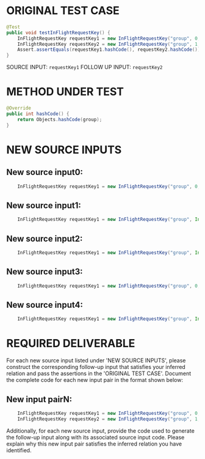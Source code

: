 # ORIGINAL TEST CASE
```java
@Test
public void testInFlightRequestKey() {
    InFlightRequestKey requestKey1 = new InFlightRequestKey("group", 0, 0);
    InFlightRequestKey requestKey2 = new InFlightRequestKey("group", 1, 1);
    Assert.assertEquals(requestKey1.hashCode(), requestKey2.hashCode());
}

```
SOURCE INPUT: `requestKey1`
FOLLOW UP INPUT: `requestKey2`


# METHOD UNDER TEST
```java
@Override
public int hashCode() {
    return Objects.hashCode(group);
}

```


# NEW SOURCE INPUTS
## New source input0:
```java
    InFlightRequestKey requestKey1 = new InFlightRequestKey("group", 0, 0);
```

## New source input1:
```java
    InFlightRequestKey requestKey1 = new InFlightRequestKey("group", Integer.MAX_VALUE, Integer.MAX_VALUE);
```

## New source input2:
```java
    InFlightRequestKey requestKey1 = new InFlightRequestKey("group", Integer.MIN_VALUE, Integer.MIN_VALUE);
```

## New source input3:
```java
    InFlightRequestKey requestKey1 = new InFlightRequestKey("group", 0, Integer.MAX_VALUE);
```

## New source input4:
```java
    InFlightRequestKey requestKey1 = new InFlightRequestKey("group", Integer.MAX_VALUE, 0);
```



# REQUIRED DELIVERABLE
For each new source input listed under 'NEW SOURCE INPUTS', please construct the corresponding follow-up input that satisfies your inferred relation and pass the assertions in the 'ORIGINAL TEST CASE'. Document the complete code for each new input pair in the format shown below:
## New input pairN:
```java
    InFlightRequestKey requestKey1 = new InFlightRequestKey("group", 0, 0);
    InFlightRequestKey requestKey2 = new InFlightRequestKey("group", 1, 1);
```

Additionally, for each new source input, provide the code used to generate the follow-up input along with its associated source input code. Please explain why this new input pair satisfies the inferred relation you have identified.
